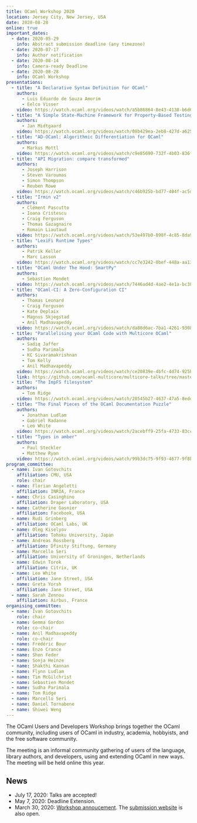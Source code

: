 ```yaml
---
title: OCaml Workshop 2020
location: Jersey City, New Jersey, USA
date: 2020-08-28
online: true
important_dates: 
  - date: 2020-05-29
    info: Abstract submission deadline (any timezone)
  - date: 2020-07-17
    info: Author notification
  - date: 2020-08-14
    info: Camera-ready Deadline
  - date: 2020-08-28
    info: OCaml Workshop
presentations: 
  - title: "A Declarative Syntax Definition for OCaml"
    authors:
      - Luis Eduardo de Souza Amorim
      - Eelco Visser
    video: https://watch.ocaml.org/videos/watch/a5b86864-8e43-4138-b6d6-ed48d2d4b63d
  - title: "A Simple State-Machine Framework for Property-Based Testing in OCaml"
    authors:
      - Jan Midtgaard
    video: https://watch.ocaml.org/videos/watch/08b429ea-2eb8-427d-a625-5495f4ee0fef
  - title: "AD-OCaml: Algorithmic Differentiation for OCaml"
    authors: 
      - Markus Mottl
    video: https://watch.ocaml.org/videos/watch/c9e85690-732f-4b03-836f-2ee0fd8f0658
  - title: "API Migration: compare transformed"
    authors:
      - Joseph Harrison
      - Steven Varoumas
      - Simon Thompson 
      - Reuben Rowe
    video: https://watch.ocaml.org/videos/watch/c46b925b-bd77-404f-ac5d-5dab65047529
  - title: "Irmin v2"
    authors:
      - Clément Pascutto
      - Ioana Cristescu
      - Craig Ferguson
      - Thomas Gazagnaire
      - Romain Liautaud
    video: https://watch.ocaml.org/videos/watch/53e497b0-898f-4c85-8da9-39f65ef0e0b1
  - title: "LexiFi Runtime Types"
    authors:
      - Patrik Keller
      - Marc Lasson
    video: https://watch.ocaml.org/videos/watch/cc7e3242-0bef-448a-aa13-8827bba933e3 
  - title: "OCaml Under The Hood: SmartPy"
    authors:
      - Sebastien Mondet
    video: https://watch.ocaml.org/videos/watch/7446ad4d-4ae2-4e1a-bc38-af8f71e8ebd8
  - title: "OCaml-CI: A Zero-Configuration CI"
    authors: 
      - Thomas Leonard
      - Craig Ferguson
      - Kate Deplaix
      - Magnus Skjegstad
      - Anil Madhavapeddy
    video: https://watch.ocaml.org/videos/watch/da88d6ac-7ba1-4261-9308-d03fe21e35b9 
  - title: "Parallelising your OCaml Code with Multicore OCaml"
    authors:
      - Sadiq Jaffer
      - Sudha Parimala
      - KC Sivaramakrishnan
      - Tom Kelly
      - Anil Madhavapeddy
    video: https://watch.ocaml.org/videos/watch/ce20839e-4bfc-4d74-925b-485a6b052ddf
    link: https://github.com/ocaml-multicore/multicore-talks/tree/master/ocaml2020-workshop-parallel
  - title: "The ImpFS filesystem"
    authors:
      - Tom Ridge
    video: https://watch.ocaml.org/videos/watch/28545b27-4637-47a5-8edd-6b904daef19c
  - title: "The Final Pieces of the OCaml Documentation Puzzle"
    authors: 
      - Jonathan Ludlam
      - Gabriel Radanne
      - Leo White
    video: https://watch.ocaml.org/videos/watch/2acebff9-25fa-4733-83cc-620a65b12251
  - title: "Types in amber"
    authors:
      - Paul Steckler
      - Matthew Ryan
    video: https://watch.ocaml.org/videos/watch/99b3dc75-9f93-4677-9f8b-076546725512
program_committee: 
  - name: Ivan Gotovchits
    affiliation: CMU, USA
    role: chair
  - name: Florian Angeletti
    affiliation: INRIA, France
  - name: Chris Casinghino
    affiliation: Draper Laboratory, USA
  - name: Catherine Gasnier
    affiliation: Facebook, USA
  - name: Rudi Grinberg
    affiliation: OCaml Labs, UK
  - name: Oleg Kiselyov
    affiliation: Tohoku University, Japan
  - name: Andreas Rossberg
    affiliation: Dfinity Stiftung, Germany
  - name: Marcello Seri
    affiliation: University of Groningen, Netherlands
  - name: Edwin Torok
    affiliation: Citrix, UK
  - name: Leo White
    affiliation: Jane Street, USA
  - name: Greta Yorsh
    affiliation: Jane Street, USA
  - name: Sarah Zennou
    affiliation: Airbus, France
organising_committee: 
  - name: Ivan Gotovchits
    role: chair
  - name: Gemma Gordon
    role: co-chair
  - name: Anil Madhavapeddy 
    role: co-chair
  - name: Frédéric Bour
  - name: Enzo Crance
  - name: Shon Feder
  - name: Sonja Heinze
  - name: Shakthi Kannan
  - name: Flynn Ludlam
  - name: Tim McGilchrist
  - name: Sebastien Mondet
  - name: Sudha Parimala
  - name: Tom Ridge
  - name: Marcello Seri
  - name: Daniel Tornabene
  - name: Shiwei Weng
---
```


The OCaml Users and Developers Workshop brings together the OCaml
community, including users of OCaml in industry, academia, hobbyists,
and the free software community.

The meeting is an informal community gathering of users of the language,
library authors, and developers, using and extending OCaml in new ways.
The meeting will be held online this year.
## News

- July 17, 2020: Talks are accepted!
- May 7, 2020: Deadline Extension.
- March 30, 2020: [Workshop annoucement](https://icfp20.sigplan.org/home/ocaml-2020#Call-for-Presentations). The [submission website](https://ocaml2020.hotcrp.com/) is also open.

